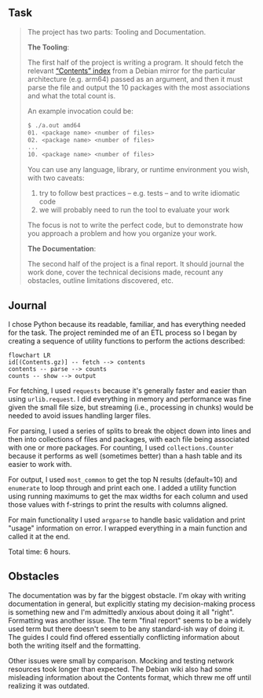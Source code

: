 ## Task

> The project has two parts: Tooling and Documentation.
>
> **The Tooling**:
>
> The first half of the project is writing a program. It should fetch the
> relevant [“Contents” index](https://wiki.debian.org/DebianRepository/Format#A.22Contents.22_indices) from a Debian mirror for the particular
> architecture (e.g. arm64) passed as an argument, and then it must parse the
> file and output the 10 packages with the most associations and what the total
> count is.
>
> An example invocation could be:
>
> ```sh
> $ ./a.out amd64
> 01. <package name> <number of files>
> 02. <package name> <number of files>
> ...
> 10. <package name> <number of files>
> ```
>
> You can use any language, library, or runtime environment you wish, with two caveats:
>
> 1. try to follow best practices – e.g. tests – and to write idiomatic code
> 2. we will probably need to run the tool to evaluate your work
>
> The focus is not to write the perfect code, but to demonstrate how you
> approach a problem and how you organize your work.
>
> **The Documentation**:
>
> The second half of the project is a final report. It should journal the work
> done, cover the technical decisions made, recount any obstacles, outline
> limitations discovered, etc.

## Journal

I chose Python because its readable, familiar, and has everything needed for
the task. The project reminded me of an ETL process so I began by creating a
sequence of utility functions to perform the actions described:

```mermaid
flowchart LR
id[(Contents.gz)] -- fetch --> contents
contents -- parse --> counts
counts -- show --> output
```

For fetching, I used `requests` because it's generally faster and easier than
using `urlib.request`. I did everything in memory and performance was fine given the small file size, but streaming (i.e., processing in chunks) would be needed to avoid issues handling larger files.

For parsing, I used a series of splits to break the object down into lines and
then into collections of files and packages, with each file being associated
with one or more packages. For counting, I used `collections.Counter` because
it performs as well (sometimes better) than a hash table and its easier to work
with.

For output, I used `most_common` to get the top N results (default=10) and
`enumerate` to loop through and print each one. I added a utility function
using running maximums to get the max widths for each column and used those
values with f-strings to print the results with columns aligned.

For main functionality I used `argparse` to handle basic validation and print
"usage" information on error. I wrapped everything in a main function and
called it at the end.

Total time: 6 hours.

## Obstacles

The documentation was by far the biggest obstacle. I'm okay with writing
documentation in general, but explicitly stating my decision-making process is
something new and I'm admittedly anxious about doing it all "right". Formatting
was another issue. The term "final report" seems to be a widely used term but
there doesn't seem to be any standard-ish way of doing it. The guides I could
find offered essentially conflicting information about both the writing itself
and the formatting.

Other issues were small by comparison. Mocking and testing network resources
took longer than expected. The Debian wiki also had some misleading information
about the Contents format, which threw me off until realizing it was outdated.
